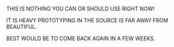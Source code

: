 THIS IS NOTHING YOU CAN OR SHOULD USE RIGHT NOW!

IT IS HEAVY PROTOTYPING IN THE SOURCE IS FAR AWAY FROM BEAUTIFUL.

BEST WOULD BE TO COME BACK AGAIN IN A FEW WEEKS.
